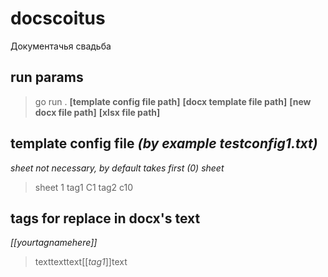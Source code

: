 # docscoitus
Документачья свадьба
## run params
>go run . <strong>[template config file path]</strong> <strong>[docx template file path]</strong> <strong>[new docx file path]</strong> <strong>[xlsx file path]</strong>
## template config file <em>(by example testconfig1.txt)</em>
<em>sheet not necessary, by default takes first (0) sheet</em>
>sheet 1
>tag1 C1
>tag2 c10
## tags for replace in docx's text
<em>[[_yourtagnamehere_]]</em>
>texttexttext[[_tag1_]]text
